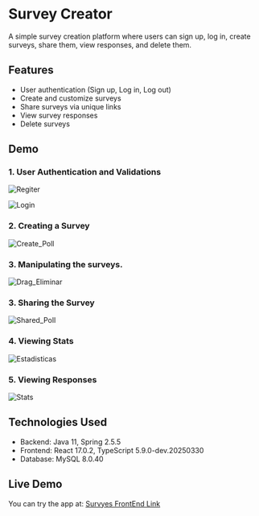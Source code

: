 # Survey Creator

A simple survey creation platform where users can sign up, log in, create surveys, share them, view responses, and delete them.

## Features

- User authentication (Sign up, Log in, Log out)
- Create and customize surveys
- Share surveys via unique links
- View survey responses
- Delete surveys

## Demo

### 1. User Authentication and Validations
<!-- Add a GIF demonstrating user registration and login -->
![Regiter](https://github.com/user-attachments/assets/78795bff-113d-4034-b3c1-81a47908ac24)

![Login](https://github.com/user-attachments/assets/99270252-1c5e-4939-902f-cb108e040dc1)


### 2. Creating a Survey
<!-- Add a GIF showing the process of creating a survey -->
![Create_Poll](https://github.com/user-attachments/assets/c3ce8976-dfce-4d00-bdb1-800016ebbc75)


### 3. Manipulating the surveys.
![Drag_Eliminar](https://github.com/user-attachments/assets/e0ccf609-7e00-4371-8b33-a2fe65290faf)


### 3. Sharing the Survey
<!-- Add a GIF displaying how a user can share their survey -->
![Shared_Poll](https://github.com/user-attachments/assets/cf399542-2ff4-4414-9bc8-64c7365aac4e)


### 4. Viewing Stats
![Estadisticas](https://github.com/user-attachments/assets/04be0c41-00ef-4c67-b213-7b778c09f798)


### 5. Viewing Responses
<!-- Add a GIF that demonstrates how users can view responses -->
![Stats](https://github.com/user-attachments/assets/2c6a4c73-7373-4803-ae5b-3173d417b49b)


## Technologies Used

- Backend: Java 11, Spring 2.5.5
- Frontend: React 17.0.2, TypeScript 5.9.0-dev.20250330
- Database: MySQL 8.0.40

## Live Demo

You can try the app at: [Survyes FrontEnd Link](https://surveysfrontend.onrender.com)
